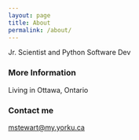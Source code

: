 ```yaml
---
layout: page
title: About
permalink: /about/
---
```

Jr. Scientist and Python Software Dev

### More Information

Living in Ottawa, Ontario

### Contact me

[mstewart@my.yorku.ca](mailto:mstewart@my.yorku.ca)
